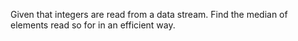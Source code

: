 Given that integers are read from a data stream. Find the median of elements read so for in an efficient way.
